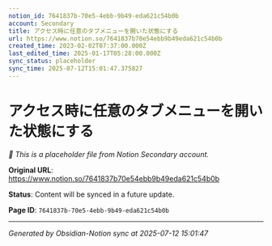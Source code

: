 ```yaml
---
notion_id: 7641837b-70e5-4ebb-9b49-eda621c54b0b
account: Secondary
title: アクセス時に任意のタブメニューを開いた状態にする
url: https://www.notion.so/7641837b70e54ebb9b49eda621c54b0b
created_time: 2023-02-02T07:37:00.000Z
last_edited_time: 2025-01-17T05:28:00.000Z
sync_status: placeholder
sync_time: 2025-07-12T15:01:47.375827
---
```


# アクセス時に任意のタブメニューを開いた状態にする

*🔄 This is a placeholder file from Notion Secondary account.*

**Original URL**: https://www.notion.so/7641837b70e54ebb9b49eda621c54b0b

**Status**: Content will be synced in a future update.

**Page ID**: `7641837b-70e5-4ebb-9b49-eda621c54b0b`

---

*Generated by Obsidian-Notion sync at 2025-07-12 15:01:47*
